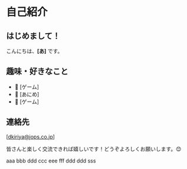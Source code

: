 # 自己紹介

## はじめまして！
こんにちは、**[あ]** です。  

## 趣味・好きなこと
- 🎨 [ゲーム]
- 📖 [あにめ]
- 🚀 [ゲーム]

## 連絡先
[dkiriya@jops.co.jp]

皆さんと楽しく交流できれば嬉しいです！どうぞよろしくお願いします。😊

aaa
bbb
ddd
ccc
eee
fff
ddd
ddd
sss
